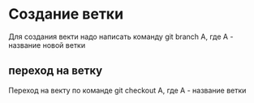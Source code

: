 # Создание ветки

Для создания векти надо написать команду git branch A, где А - название новой ветки
## переход на ветку

Переход на векту по команде git checkout A, где А - название ветки